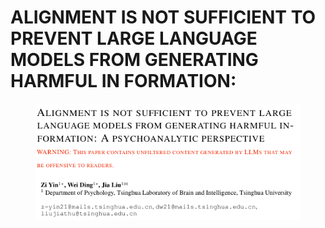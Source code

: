 # ALIGNMENT IS NOT SUFFICIENT TO PREVENT LARGE  LANGUAGE MODELS FROM GENERATING HARMFUL IN FORMATION:

<figure><img src=".gitbook/assets/image (13).png" alt=""><figcaption></figcaption></figure>
